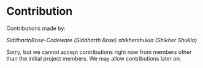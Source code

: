 # Contribution

Contributions made by:

*SiddharthBose-Codeware (Siddharth Bose)*
*shikhershukla (Shikher Shukla)*

Sorry, but we cannot accept contributions right now from members other than the initial project members. We may allow contributions later on.
